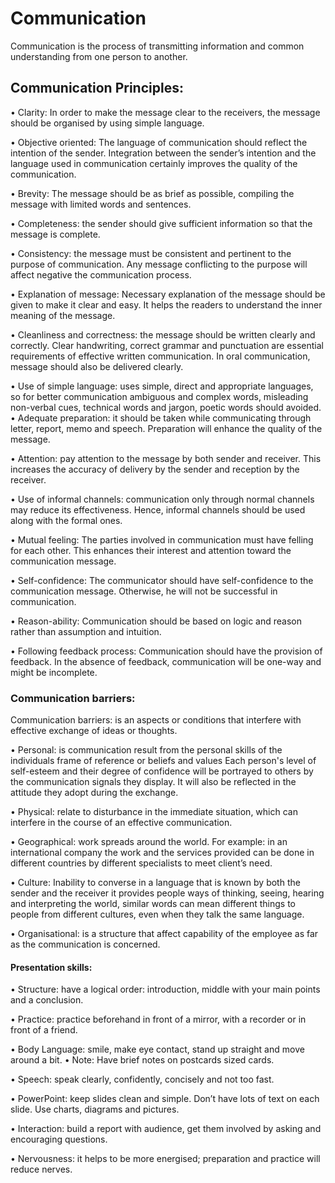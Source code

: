 # Communication
Communication is the process of transmitting information and common understanding from one person to another.

## Communication Principles:


•	Clarity:  In order to make the message clear to the receivers, the message should be organised by using simple language.


•	Objective oriented: The language of communication should reflect the intention of the sender. Integration between the sender’s intention and the language used in communication certainly improves the quality of the communication.


•	Brevity: The message should be as brief as possible, compiling the message with limited words and sentences.


•	Completeness: the sender should give sufficient information so that the message is complete.

•	Consistency: the message must be consistent and pertinent to the purpose of communication. Any message conflicting to the purpose will affect negative the communication process.

•	Explanation of message: Necessary explanation of the message should be given to make it clear and easy. It helps the readers to understand the inner meaning of the message.

•	Cleanliness and correctness: the message should be written clearly and correctly. Clear handwriting, correct grammar and punctuation are essential requirements of effective written communication. In oral communication, message should also be delivered clearly.

•	Use of simple language:  uses simple, direct and appropriate languages, so for better communication ambiguous and complex words, misleading non-verbal cues, technical words and jargon, poetic words should avoided.
•	Adequate preparation: it should be taken while communicating through letter, report, memo and speech. Preparation will enhance the quality of the message.

•	Attention: pay attention to the message by both sender and receiver. This increases the accuracy of delivery by the sender and reception by the receiver.

•	Use of informal channels: communication only through normal channels may reduce its effectiveness. Hence, informal channels should be used along with the formal ones.

•	Mutual feeling: The parties involved in communication must have felling for each other. This enhances their interest and attention toward the communication message.

•	Self-confidence: The communicator should have self-confidence to the communication message. Otherwise, he will not be successful in communication.

•	Reason-ability: Communication should be based on logic and reason rather than assumption and intuition.

•	Following feedback process: Communication should have the provision of feedback. In the absence of feedback, communication will be one-way and might be incomplete.


### Communication barriers:


 Communication barriers: is an aspects or conditions that interfere with effective exchange of ideas or thoughts.

 • Personal: is communication result from the personal skills of the individuals frame of reference or beliefs and values Each person's level of self-esteem and their degree of confidence will be portrayed to others by the communication signals they display. It will also be reflected in the attitude they adopt during the exchange.

•	Physical: relate to disturbance in the immediate situation, which can interfere in the course of an effective communication.

•	Geographical: work spreads around the world. For example: in an international company the work and the services provided can be done in different countries by different specialists to meet client’s need.

•	Culture: Inability to converse in a language that is known by both the sender and the receiver it provides people ways of thinking, seeing, hearing and interpreting the world, similar words can mean different things to people from different cultures, even when they talk the same language.


•	Organisational: is a structure that affect capability of the employee as far as the communication is concerned.

#### Presentation skills:

•	Structure: have a logical order: introduction, middle with your main points and a conclusion.



•	Practice: practice beforehand in front of a mirror, with a recorder or in front of a friend.



•	Body Language: smile, make eye contact, stand up straight and move around a bit.
•	Note: Have brief notes on postcards sized cards.


•	Speech: speak clearly, confidently, concisely and not too fast.


•	PowerPoint: keep slides clean and simple. Don’t have lots of text on each slide. Use charts, diagrams and pictures.


•	Interaction: build a report with audience, get them involved by asking and encouraging questions.


•	Nervousness: it helps to be more energised; preparation and practice will reduce nerves.
